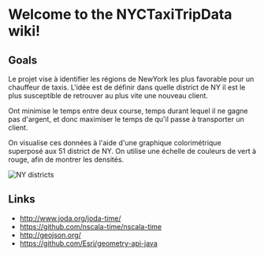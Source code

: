 # Welcome to the NYCTaxiTripData wiki!

## Goals

Le projet vise à identifier les régions de NewYork les plus favorable pour un chauffeur de taxis. L'idée est de définir dans quelle  district de NY il est le plus susceptible de retrouver au plus vite une nouveau client.

Ont minimise le temps entre deux course, temps durant lequel il ne gagne pas d'argent, et donc maximiser le temps de qu'il passe à transporter un client.

On visualise ces données à l'aide d'une graphique colorimétrique superposé aux 51 district de NY. On utilise une échelle de couleurs de vert à rouge, afin de montrer les densités.

![NY districts](http://img15.hostingpics.net/pics/454243outputjanvier.png)



## Links

- http://www.joda.org/joda-time/
- https://github.com/nscala-time/nscala-time
- http://geojson.org/
- https://github.com/Esri/geometry-api-java
